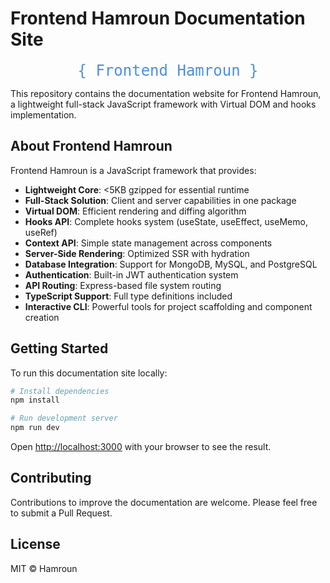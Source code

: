 # Frontend Hamroun Documentation Site

<p align="center">
  <code style="font-size: 24px; color: #4A90E2; background-color: transparent">{ Frontend Hamroun }</code>
</p>

This repository contains the documentation website for Frontend Hamroun, a lightweight full-stack JavaScript framework with Virtual DOM and hooks implementation.

## About Frontend Hamroun

Frontend Hamroun is a JavaScript framework that provides:

- **Lightweight Core**: <5KB gzipped for essential runtime
- **Full-Stack Solution**: Client and server capabilities in one package
- **Virtual DOM**: Efficient rendering and diffing algorithm
- **Hooks API**: Complete hooks system (useState, useEffect, useMemo, useRef)
- **Context API**: Simple state management across components
- **Server-Side Rendering**: Optimized SSR with hydration
- **Database Integration**: Support for MongoDB, MySQL, and PostgreSQL
- **Authentication**: Built-in JWT authentication system
- **API Routing**: Express-based file system routing
- **TypeScript Support**: Full type definitions included
- **Interactive CLI**: Powerful tools for project scaffolding and component creation

## Getting Started

To run this documentation site locally:

```bash
# Install dependencies
npm install

# Run development server
npm run dev
```

Open [http://localhost:3000](http://localhost:3000) with your browser to see the result.

## Contributing

Contributions to improve the documentation are welcome. Please feel free to submit a Pull Request.

## License

MIT © Hamroun
